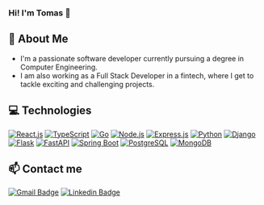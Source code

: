 ### Hi! I'm Tomas 👋

## 🚀 About Me
- I'm a passionate software developer currently pursuing a degree in Computer Engineering.
- I am also working as a Full Stack Developer in a fintech, where I get to tackle exciting and challenging projects.

## 💻 Technologies
[![React.js](https://img.shields.io/badge/-React.js-45b8d8?style=flat-square&logo=react&logoColor=white)](https://reactjs.org/)
[![TypeScript](https://img.shields.io/badge/-TypeScript-3178C6?style=flat-square&logo=typescript&logoColor=white)](https://www.typescriptlang.org/)
[![Go](https://img.shields.io/badge/-Go-00ADD8?style=flat-square&logo=go&logoColor=white)](https://golang.org/)
[![Node.js](https://img.shields.io/badge/-Node.js-339933?style=flat-square&logo=node.js&logoColor=white)](https://nodejs.org/en)
[![Express.js](https://img.shields.io/badge/-Express-000000?style=flat-square&logo=express&logoColor=white)](https://expressjs.com/)
[![Python](https://img.shields.io/badge/-Python-3776AB?style=flat-square&logo=python&logoColor=white)](https://www.python.org/)
[![Django](https://img.shields.io/badge/-Django-092E20?style=flat-square&logo=django&logoColor=white)](https://www.djangoproject.com/)
[![Flask](https://img.shields.io/badge/-Flask-000000?style=flat-square&logo=flask&logoColor=white)](https://flask.palletsprojects.com/)
[![FastAPI](https://img.shields.io/badge/-FastAPI-009688?style=flat-square&logo=fastapi&logoColor=white)](https://fastapi.tiangolo.com/)
[![Spring Boot](https://img.shields.io/badge/-Spring%20Boot-6DB33F?style=flat-square&logo=springboot&logoColor=white)](https://spring.io/projects/spring-boot)
[![PostgreSQL](https://img.shields.io/badge/-PostgreSQL-336791?style=flat-square&logo=postgresql&logoColor=white)](https://www.postgresql.org/)
[![MongoDB](https://img.shields.io/badge/-MongoDB-47A248?style=flat-square&logo=mongodb&logoColor=white)](https://www.mongodb.com/)

## 📫 Contact me 
[![Gmail Badge](https://img.shields.io/badge/-tomasignacioalv@gmail.com-c14438?style=flat&logo=Gmail&logoColor=white)](mailto:tomasignacioalv@gmail.com "Connect via Email")
[![Linkedin Badge](https://img.shields.io/badge/-Tomas%20Alvarez-0072b1?style=flat&logo=linkedin&logoColor=white)](https://www.linkedin.com/in/tom%C3%A1s-alvarez-40b045217/ "Connect on LinkedIn")

